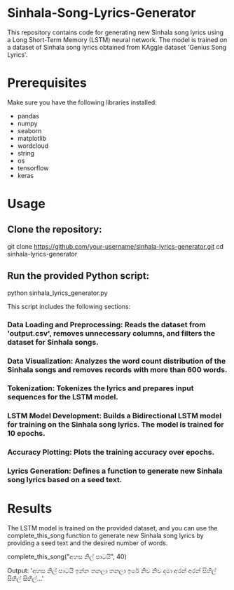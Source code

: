 # Sinhala-Song-Lyrics-Generator

This repository contains code for generating new Sinhala song lyrics using a Long Short-Term Memory (LSTM) neural network. The model is trained on a dataset of Sinhala song lyrics obtained from KAggle dataset 'Genius Song Lyrics'.

# Prerequisites
Make sure you have the following libraries installed:

- pandas
- numpy
- seaborn
- matplotlib
- wordcloud
- string
- os
- tensorflow
- keras

# Usage
## Clone the repository:

git clone https://github.com/your-username/sinhala-lyrics-generator.git
cd sinhala-lyrics-generator

## Run the provided Python script:

python sinhala_lyrics_generator.py

This script includes the following sections:

 ### Data Loading and Preprocessing: Reads the dataset from 'output.csv', removes unnecessary columns, and filters the dataset for Sinhala songs.

### Data Visualization: Analyzes the word count distribution of the Sinhala songs and removes records with more than 600 words.

### Tokenization: Tokenizes the lyrics and prepares input sequences for the LSTM model.

### LSTM Model Development: Builds a Bidirectional LSTM model for training on the Sinhala song lyrics. The model is trained for 10 epochs.

### Accuracy Plotting: Plots the training accuracy over epochs.

### Lyrics Generation: Defines a function to generate new Sinhala song lyrics based on a seed text.

# Results
The LSTM model is trained on the provided dataset, and you can use the complete_this_song function to generate new Sinhala song lyrics by providing a seed text and the desired number of words.


complete_this_song("අහස නිල් පාටයි", 40)

Output: 'අහස නිල් පාටයි ඉන්න තනලා තනලා ඉරේ නිව නිව දමා අරන් අරන් සිහිල් සිහිල් සිහිල්...'



